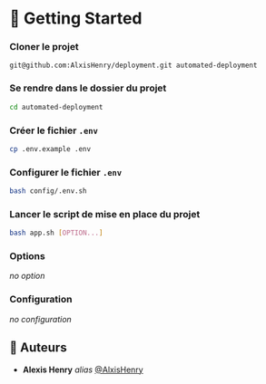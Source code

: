 # :toolbox: Getting Started

### **Cloner le projet**

```
git@github.com:AlxisHenry/deployment.git automated-deployment
```

### **Se rendre dans le dossier du projet**

```bash
cd automated-deployment
```

### **Créer le fichier `.env`**

```bash
cp .env.example .env
```

### **Configurer le fichier `.env`**

```bash
bash config/.env.sh
```
### **Lancer le script de mise en place du projet**

```bash
bash app.sh [OPTION...]
```
 
### **Options**

*no option*

### **Configuration**

*no configuration*

## :wave: Auteurs

* **Alexis Henry** _alias_ [@AlxisHenry](https://github.com/AlxisHenry)